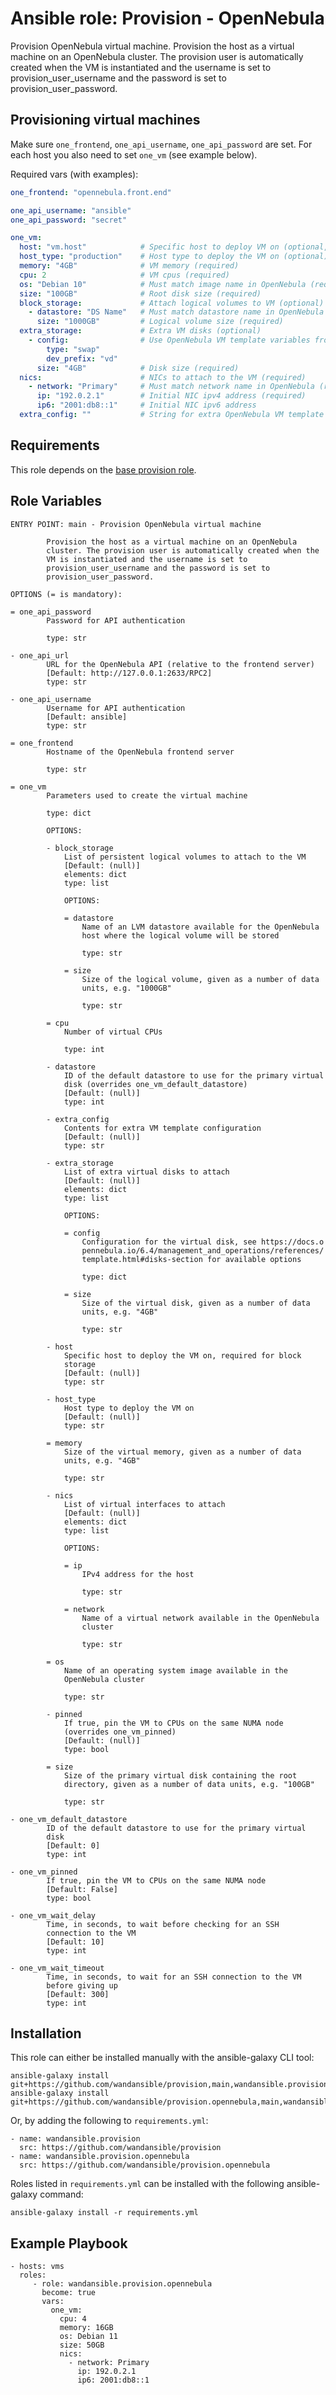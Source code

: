 Ansible role: Provision - OpenNebula
====================================

Provision OpenNebula virtual machine.
Provision the host as a virtual machine on an OpenNebula
cluster. The provision user is automatically created when the
VM is instantiated and the username is set to
provision_user_username and the password is set to
provision_user_password.

Provisioning virtual machines
-----------------------------

Make sure `one_frontend`, `one_api_username`, `one_api_password` are set.
For each host you also need to set `one_vm` (see example below).

Required vars (with examples):

```yaml
one_frontend: "opennebula.front.end"

one_api_username: "ansible"
one_api_password: "secret"

one_vm:
  host: "vm.host"            # Specific host to deploy VM on (optional, required for block storage)
  host_type: "production"    # Host type to deploy the VM on (optional)
  memory: "4GB"              # VM memory (required)
  cpu: 2                     # VM cpus (required)
  os: "Debian 10"            # Must match image name in OpenNebula (required)
  size: "100GB"              # Root disk size (required)
  block_storage:             # Attach logical volumes to VM (optional)
    - datastore: "DS Name"   # Must match datastore name in OpenNebula (required)
      size: "1000GB"         # Logical volume size (required)
  extra_storage:             # Extra VM disks (optional)
    - config:                # Use OpenNebula VM template variables from the disk section (required)
        type: "swap"
        dev_prefix: "vd"
      size: "4GB"            # Disk size (required)
  nics:                      # NICs to attach to the VM (required)
    - network: "Primary"     # Must match network name in OpenNebula (required)
      ip: "192.0.2.1"        # Initial NIC ipv4 address (required)
      ip6: "2001:db8::1"     # Initial NIC ipv6 address
  extra_config: ""           # String for extra OpenNebula VM template configuration (optional)
```

Requirements
------------

This role depends on the [base provision role](https://github.com/wandansible/provision).

Role Variables
--------------

```
ENTRY POINT: main - Provision OpenNebula virtual machine

        Provision the host as a virtual machine on an OpenNebula
        cluster. The provision user is automatically created when the
        VM is instantiated and the username is set to
        provision_user_username and the password is set to
        provision_user_password.

OPTIONS (= is mandatory):

= one_api_password
        Password for API authentication

        type: str

- one_api_url
        URL for the OpenNebula API (relative to the frontend server)
        [Default: http://127.0.0.1:2633/RPC2]
        type: str

- one_api_username
        Username for API authentication
        [Default: ansible]
        type: str

= one_frontend
        Hostname of the OpenNebula frontend server

        type: str

= one_vm
        Parameters used to create the virtual machine

        type: dict

        OPTIONS:

        - block_storage
            List of persistent logical volumes to attach to the VM
            [Default: (null)]
            elements: dict
            type: list

            OPTIONS:

            = datastore
                Name of an LVM datastore available for the OpenNebula
                host where the logical volume will be stored

                type: str

            = size
                Size of the logical volume, given as a number of data
                units, e.g. "1000GB"

                type: str

        = cpu
            Number of virtual CPUs

            type: int

        - datastore
            ID of the default datastore to use for the primary virtual
            disk (overrides one_vm_default_datastore)
            [Default: (null)]
            type: int

        - extra_config
            Contents for extra VM template configuration
            [Default: (null)]
            type: str

        - extra_storage
            List of extra virtual disks to attach
            [Default: (null)]
            elements: dict
            type: list

            OPTIONS:

            = config
                Configuration for the virtual disk, see https://docs.o
                pennebula.io/6.4/management_and_operations/references/
                template.html#disks-section for available options

                type: dict

            = size
                Size of the virtual disk, given as a number of data
                units, e.g. "4GB"

                type: str

        - host
            Specific host to deploy the VM on, required for block
            storage
            [Default: (null)]
            type: str

        - host_type
            Host type to deploy the VM on
            [Default: (null)]
            type: str

        = memory
            Size of the virtual memory, given as a number of data
            units, e.g. "4GB"

            type: str

        - nics
            List of virtual interfaces to attach
            [Default: (null)]
            elements: dict
            type: list

            OPTIONS:

            = ip
                IPv4 address for the host

                type: str

            = network
                Name of a virtual network available in the OpenNebula
                cluster

                type: str

        = os
            Name of an operating system image available in the
            OpenNebula cluster

            type: str

        - pinned
            If true, pin the VM to CPUs on the same NUMA node
            (overrides one_vm_pinned)
            [Default: (null)]
            type: bool

        = size
            Size of the primary virtual disk containing the root
            directory, given as a number of data units, e.g. "100GB"

            type: str

- one_vm_default_datastore
        ID of the default datastore to use for the primary virtual
        disk
        [Default: 0]
        type: int

- one_vm_pinned
        If true, pin the VM to CPUs on the same NUMA node
        [Default: False]
        type: bool

- one_vm_wait_delay
        Time, in seconds, to wait before checking for an SSH
        connection to the VM
        [Default: 10]
        type: int

- one_vm_wait_timeout
        Time, in seconds, to wait for an SSH connection to the VM
        before giving up
        [Default: 300]
        type: int
```

Installation
------------

This role can either be installed manually with the ansible-galaxy CLI tool:

    ansible-galaxy install git+https://github.com/wandansible/provision,main,wandansible.provision
    ansible-galaxy install git+https://github.com/wandansible/provision.opennebula,main,wandansible.provision.opennebula
     
Or, by adding the following to `requirements.yml`:

    - name: wandansible.provision
      src: https://github.com/wandansible/provision
    - name: wandansible.provision.opennebula
      src: https://github.com/wandansible/provision.opennebula

Roles listed in `requirements.yml` can be installed with the following ansible-galaxy command:

    ansible-galaxy install -r requirements.yml

Example Playbook
----------------

    - hosts: vms
      roles:
         - role: wandansible.provision.opennebula
           become: true
           vars:
             one_vm:
               cpu: 4
               memory: 16GB
               os: Debian 11
               size: 50GB
               nics:
                 - network: Primary
                   ip: 192.0.2.1
                   ip6: 2001:db8::1
